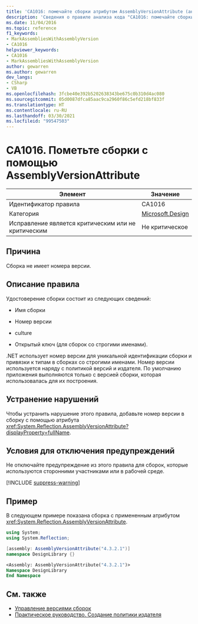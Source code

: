 ```yaml
---
title: 'CA1016: помечайте сборки атрибутом AssemblyVersionAttribute (анализ кода)'
description: 'Сведения о правиле анализа кода "CA1016: помечайте сборки атрибутом AssemblyVersionAttribute"'
ms.date: 11/04/2016
ms.topic: reference
f1_keywords:
- MarkAssembliesWithAssemblyVersion
- CA1016
helpviewer_keywords:
- CA1016
- MarkAssembliesWithAssemblyVersion
author: gewarren
ms.author: gewarren
dev_langs:
- CSharp
- VB
ms.openlocfilehash: 3fcbe40e392b5202638343be675c0b310d4ac080
ms.sourcegitcommit: 05d0087dfca85aac9ca2960f86c5efd218bf833f
ms.translationtype: HT
ms.contentlocale: ru-RU
ms.lasthandoff: 03/30/2021
ms.locfileid: "99547503"
---
```

# <a name="ca1016-mark-assemblies-with-assemblyversionattribute"></a>CA1016. Пометьте сборки с помощью AssemblyVersionAttribute

| Элемент                                     | Значение            |
|------------------------------------------|------------------|
| Идентификатор правила                                   | CA1016           |
| Категория                                 | [Microsoft.Design](design-warnings.md) |
| Исправление является критическим или не критическим | Не критическое     |

## <a name="cause"></a>Причина

Сборка не имеет номера версии.

## <a name="rule-description"></a>Описание правила

Удостоверение сборки состоит из следующих сведений:

- Имя сборки

- Номер версии

- culture

- Открытый ключ (для сборок со строгими именами).

.NET использует номер версии для уникальной идентификации сборки и привязки к типам в сборках со строгими именами. Номер версии используется наряду с политикой версий и издателя. По умолчанию приложения выполняются только с версией сборки, которая использовалась для их построения.

## <a name="how-to-fix-violations"></a>Устранение нарушений

Чтобы устранить нарушение этого правила, добавьте номер версии в сборку с помощью атрибута <xref:System.Reflection.AssemblyVersionAttribute?displayProperty=fullName>.

## <a name="when-to-suppress-warnings"></a>Условия для отключения предупреждений

Не отключайте предупреждение из этого правила для сборок, которые используются сторонними участниками или в рабочей среде.

[!INCLUDE [suppress-warning](../../../../includes/code-analysis/suppress-warning.md)]

## <a name="example"></a>Пример

В следующем примере показана сборка с примененным атрибутом <xref:System.Reflection.AssemblyVersionAttribute>.

```csharp
using System;
using System.Reflection;

[assembly: AssemblyVersionAttribute("4.3.2.1")]
namespace DesignLibrary {}
```

```vb
<Assembly: AssemblyVersionAttribute("4.3.2.1")>
Namespace DesignLibrary
End Namespace
```

## <a name="see-also"></a>См. также

- [Управление версиями сборок](../../../standard/assembly/versioning.md)
- [Практическое руководство. Создание политики издателя](../../../framework/configure-apps/how-to-create-a-publisher-policy.md)
